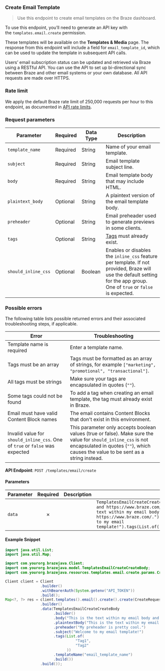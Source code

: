 
### Create Email Template <a name="create"></a>

> Use this endpoint to create email templates on the Braze dashboard. 
  

To use this endpoint, you’ll need to generate an API key with the `templates.email.create` permission.

These templates will be available on the **Templates & Media** page. The response from this endpoint will include a field for `email_template_id`, which can be used to update the template in subsequent API calls.

Users’ email subscription status can be updated and retrieved via Braze using a RESTful API. You can use the API to set up bi-directional sync between Braze and other email systems or your own database. All API requests are made over HTTPS.

### Rate limit

We apply the default Braze rate limit of 250,000 requests per hour to this endpoint, as documented in [API rate limits](https://www.braze.com/docs/api/api_limits/).

### Request parameters

| Parameter | Required | Data Type | Description |
| --- | --- | --- | --- |
| `template_name` | Required | String | Name of your email template. |
| `subject` | Required | String | Email template subject line. |
| `body` | Required | String | Email template body that may include HTML. |
| `plaintext_body` | Optional | String | A plaintext version of the email template body. |
| `preheader` | Optional | String | Email preheader used to generate previews in some clients. |
| `tags` | Optional | String | [Tags](https://www.braze.com/docs/user_guide/administrative/app_settings/manage_app_group/tags/) must already exist. |
| `should_inline_css` | Optional | Boolean | Enables or disables the `inline_css` feature per template. If not provided, Braze will use the default setting for the app group. One of `true` or `false` is expected. |

### Possible errors

The following table lists possible returned errors and their associated troubleshooting steps, if applicable.

| Error | Troubleshooting |
| --- | --- |
| Template name is required | Enter a template name. |
| Tags must be an array | Tags must be formatted as an array of strings, for example `["marketing", "promotional", "transactional"]`. |
| All tags must be strings | Make sure your tags are encapsulated in quotes (`""`). |
| Some tags could not be found | To add a tag when creating an email template, the tag must already exist in Braze. |
| Email must have valid Content Block names | The email contains Content Blocks that don't exist in this environment. |
| Invalid value for `should_inline_css`. One of `true` or `false` was expected | This parameter only accepts boolean values (true or false). Make sure the value for `should_inline_css` is not encapsulated in quotes (`""`), which causes the value to be sent as a string instead. |

**API Endpoint**: `POST /templates/email/create`

#### Parameters

| Parameter | Required | Description | Example |
|-----------|:--------:|-------------|--------|
| `data` | ✗ |  | `TemplatesEmailCreateCreateBody.builder().body("This is the text within my email body and https://www.braze.com/ here is a link to Braze.com.").plaintextBody("This is the text within my email body and here is a link to https://www.braze.com/.").preheader("My preheader is pretty cool.").subject("Welcome to my email template!").tags(List.of("Tag1","Tag2")).templateName("email_template_name").build()` |

#### Example Snippet

```java
import java.util.List;
import java.util.Map;

import com.yourorg.brazejava.Client;
import com.yourorg.brazejava.model.TemplatesEmailCreateCreateBody;
import com.yourorg.brazejava.resources.templates.email.create.params.CreateRequest;

Client client = Client
                .builder()
                .withBearerAuth(System.getenv("API_TOKEN"))
                .build();
Map<?, ?> res = client.templates().email().create().create(CreateRequest
                .builder()
                .data(TemplatesEmailCreateCreateBody
                      .builder()
                      .body("This is the text within my email body and https://www.braze.com/ here is a link to Braze.com.")
                      .plaintextBody("This is the text within my email body and here is a link to https://www.braze.com/.")
                      .preheader("My preheader is pretty cool.")
                      .subject("Welcome to my email template!")
                      .tags(List.of(
                                "Tag1",
                                "Tag2"
                            ))
                      .templateName("email_template_name")
                      .build())
                .build());
```
